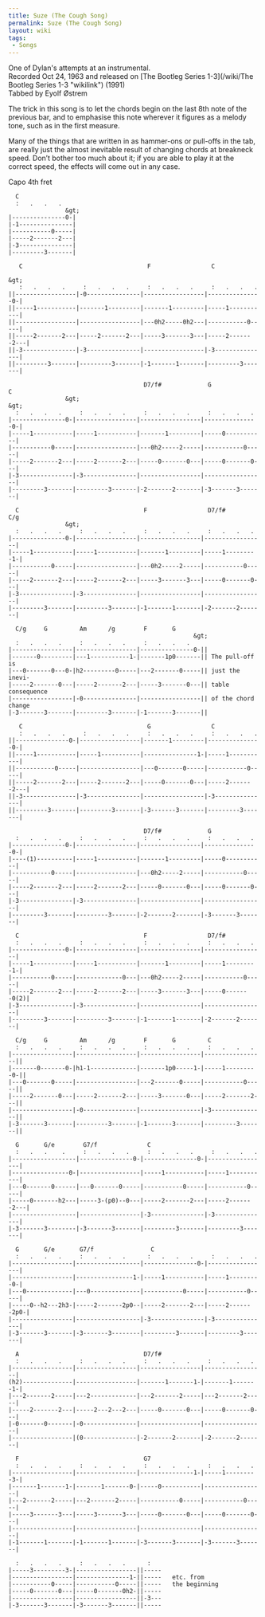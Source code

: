 ```yaml
---
title: Suze (The Cough Song)
permalink: Suze (The Cough Song)
layout: wiki
tags:
 - Songs
---
```


One of Dylan's attempts at an instrumental.  
Recorded Oct 24, 1963 and released on [The Bootleg Series
1-3](/wiki/The Bootleg Series 1-3 "wikilink") (1991)  
Tabbed by Eyolf Østrem

The trick in this song is to let the chords begin on the last 8th note
of the previous bar, and to emphasise this note wherever it figures as a
melody tone, such as in the first measure.

Many of the things that are written in as hammer-ons or pull-offs in the
tab, are really just the almost inevitable result of changing chords at
breakneck speed. Don’t bother too much about it; if you are able to play
it at the correct speed, the effects will come out in any case.

Capo 4th fret

      C
      :   .   .   .
                    &gt;
    |---------------0-|
    |-1---------------|
    |-----------0-----|
    |-----2-------2---|
    |-3---------------|
    |---------3-------|

       C                                   F                 C
                                                                           &gt;
       :   .   .   .     :   .   .   .     :   .   .   .     :   .   .   .
    ||-----------------|-0---------------|-----------------|---------------0-|
    ||-----1-----------|-------1---------|-------1---------|-----1-----------|
    ||-----------------|-----------------|---0h2-----0h2---|-----------0-----|
    ||-----2-------2---|-----2-------2---|-----3-------3---|-----2-------2---|
    ||-3---------------|-3---------------|-----------------|-3---------------|
    ||---------3-------|---------3-------|-1-------1-------|---------3-------|

                                          D7/f#             G             C
                    &gt;                                                     &gt;
      :   .   .   .     :   .   .   .     :   .   .   .     :   .   .   .
    |---------------0-|-----------------|-----------------|---------------0-|
    |-----1-----------|-----1-----------|-------1---------|-----0-----------|
    |-----------0-----|-----------------|---0h2-----2-----|-----------0-----|
    |-----2-------2---|-----2-------2---|-----0-------0---|-----0-------0---|
    |-3---------------|-3---------------|-----------------|-----------------|
    |---------3-------|---------3-------|-2-------2-------|-3-------3-------|

      C                                   F                 D7/f#         C/g
                    &gt;
      :   .   .   .     :   .   .   .     :   .   .   .     :   .   .   .
    |---------------0-|-----------------|-----------------|-----------------|
    |-----1-----------|-----1-----------|-------1---------|-----1---------1-|
    |-----------0-----|-----------------|---0h2-----2-----|-----------0-----|
    |-----2-------2---|-----2-------2---|-----3-------3---|-----0-------0---|
    |-3---------------|-3---------------|-----------------|-----------------|
    |---------3-------|---------3-------|-1-------1-------|-2-------2-------|

      C/g     G         Am      /g        F       G
                                                        &gt;
      :   .   .   .     :   .   .   .     :   .   .   .
    |-----------------|-----------------|---------------0-||
    |-------0---------|---1-----------1-|-------1p0-------|| The pull-off is
    |---0-------0---0-|h2---------0-----|---2-------0-----|| just the inevi-
    |-----2-------0---|-----2-------2---|-----3-------0---|| table consequence
    |-----------------|-0---------------|-----------------|| of the chord change
    |-3-------3-------|---------3-------|-1-------3-------||

       C                                   G                 C
       :   .   .   .     :   .   .   .     :   .   .   .     :   .   .   .
    ||---------------0-|-----------------|-------1---------|---------------0-|
    ||-----1-----------|-----1-----------|---------------1-|-----1-----------|
    ||-----------0-----|-----------------|---0-------0-----|-----------0-----|
    ||-----2-------2---|-----2-------2---|-----0-------0---|-----2-------2---|
    ||-3---------------|-3---------------|-----------------|-3---------------|
    ||---------3-------|---------3-------|-3-------3-------|---------3-------|

                                          D7/f#             G
      :   .   .   .     :   .   .   .     :   .   .   .     :   .   .   .
    |---------------0-|-----------------|-----------------|---------------0-|
    |----(1)----------|-----1-----------|-------1---------|-----0-----------|
    |-----------0-----|-----------------|---0h2-----2-----|-----------0-----|
    |-----2-------2---|-----2-------2---|-----0-------0---|-----0-------0---|
    |-3---------------|-3---------------|-----------------|-----------------|
    |---------3-------|---------3-------|-2-------2-------|-3-------3-------|

      C                                   F                 D7/f#
      :   .   .   .     :   .   .   .     :   .   .   .     :   .   .   .
    |---------------0-|-----------------|-----------------|-----------------|
    |-----1-----------|-----1-----------|-------1---------|-----1---------1-|
    |-----------0-----|-------------0---|---0h2-----2-----|-----------0-----|
    |-----2-------2---|-----2-------2---|-----3-------3---|-----0-------0(2)|
    |-3---------------|-3---------------|-----------------|-----------------|
    |---------3-------|---------3-------|-1-------1-------|-2-------2-------|

      C/g     G         Am      /g        F       G         C
      :   .   .   .     :   .   .   .     :   .   .   .     :   .   .   .
    |-----------------|-----------------|-----------------|-----------------||
    |-------0-------0-|h1-1-------------|-------1p0-----1-|-----1---------0-||
    |---0-------0-----|-----------------|---2-------0-----|-----------0-----||
    |-----2-------0---|-----2-------2---|-----3-------0---|-----2-------2---||
    |-----------------|-0---------------|-----------------|-3---------------||
    |-3-------3-------|---------3-------|-1-------3-------|---------3-------||

      G       G/e        G7/f              C
      :   .   .    .     :   .   .   .     :   .   .   .     :   .   .   .
    |------------------|---------------0-|---------------0-|-----------------|
    |----------------0-|-----------------|-----1-----------|-----1-----------|
    |---0-------0------|---0-------0-----|-----------0-----|-----------0-----|
    |-----0-------h2---|-----3-(p0)--0---|-----2-------2---|-----2-------2---|
    |------------------|-----------------|-3---------------|-3---------------|
    |-3-------3--------|-3-------3-------|---------3-------|---------3-------|

      G       G/e       G7/f                C
      :   .   .   .     :   .   .   .      :   .   .   .     :   .   .   .
    |-----------------|------------------|---------------0-|-----------------|
    |-----------------|----------------1-|-----1-----------|-----1---------0-|
    |---0-------------|---0--------------|-----------0-----|-----------0-----|
    |-----0--h2---2h3-|-----2-------2p0--|-----2-------2---|-----2-------2p0-|
    |-----------------|------------------|-3---------------|-3---------------|
    |-3-------3-------|-3-------3--------|---------3-------|---------3-------|

      A                                   D7/f#
      :   .   .   .     :   .   .   .     :   .   .   .     :   .   .   .
    |-----------------|-----------------|-----------------|-----------------|
    (h2)--------------|-----------------|-------1-------1-|-------1-------1-|
    |---2-------2-----|---2-------------|---2-------2-----|---2-------2-----|
    |-----2-------2---|-----2---2---2---|-----0-------0---|-----0-------0---|
    |-0-------0-------|-0---------------|-----------------|-----------------|
    |-----------------|(0---------------|-2-------2-------|-2-------2-------|

      F                                   G7
      :   .   .   .     :   .   .   .     :   .   .   .     :   .   .   .
    |-----------------|-----------------|---------------1-|-----1---------3-|
    |-------1-------1-|-------1-------0-|-----0-----------|-----------------|
    |---2-------2-----|---2-------2-----|-----------0-----|-----------0-----|
    |-----3-------3---|-----3-------3---|-----0-------0---|-----0-------0---|
    |-----------------|-----------------|-----------------|-----------------|
    |-1-------1-------|-1-------1-------|-3-------3-------|-3-------3-------|

      :   .   .   .     :   .   .   .      :
    |-----3---------3-|-----------------||-----
    |-----------------|---------------1-||-----   etc. from
    |-----------0-----|-----------0-----||-----   the beginning
    |-----0-------0---|-----0-------0h2-||-----
    |-----------------|-----------------||-3---
    |-3-------3-------|-3-------3-------||-----

